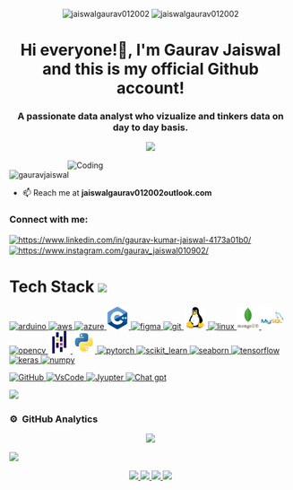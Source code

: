 
<p align="center"> <img src="https://user-images.githubusercontent.com/74038190/212741999-016fddbd-617a-4448-8042-0ecf907aea25.gif" alt="jaiswalgaurav012002" width="200" height="200" /> 
<img src="https://user-images.githubusercontent.com/74038190/212750996-938b257b-266c-45a7-9af7-655341c0f58b.gif" alt="jaiswalgaurav012002" width="200" height="200" /> </p>


<h1 align="center">Hi everyone!👋, I'm Gaurav Jaiswal and this is my official Github account!</h1>
<h3 align="center">A passionate data analyst who vizualize and tinkers data on day to day basis.</h3>
<p align="center">
  <a href="https://github.com/jaiswalgaurav012002">
  <img height="40em" src="https://user-images.githubusercontent.com/74038190/235223599-0eadbd7c-c916-4f24-af9d-9242730e6172.gif"/>

  </a>
</p>


<img align="right" alt="Coding" width="400" src="https://user-images.githubusercontent.com/74038190/229223263-cf2e4b07-2615-4f87-9c38-e37600f8381a.gif">
<p align="left"> <img src="https://komarev.com/ghpvc/?username=jaiswalgaurav012002&label=Profile%20views&color=0e75b6&style=flat" alt="gauravjaiswal" /> </p>

- 📫 Reach me at **jaiswalgaurav012002outlook.com**
<h3 align="left">Connect with me:</h3>
<p align="left">
<a href="https://linkedin.com/in/https://www.linkedin.com/in/gaurav-kumar-jaiswal-4173a01b0/" target="blank"><img align="center" src="https://user-images.githubusercontent.com/74038190/235294012-0a55e343-37ad-4b0f-924f-c8431d9d2483.gif" alt="https://www.linkedin.com/in/gaurav-kumar-jaiswal-4173a01b0/" height="80" width="80" /></a>
<a href="https://instagram.com/https://www.instagram.com/gaurav_jaiswal010902/" target="blank"><img align="center" src="https://user-images.githubusercontent.com/74038190/235294013-a33e5c43-a01c-43f6-b44d-a406d8b4ab75.gif" alt="https://www.instagram.com/gaurav_jaiswal010902/" height="80" width="80" /></a>
</p>

# Tech Stack <img src='https://user-images.githubusercontent.com/74038190/206662607-d9e7591e-bbf9-42f9-9386-29efc927bc16.gif' width="40"> 



<p align="left"> <a href="https://www.arduino.cc/" target="_blank" rel="noreferrer"> <img src="https://cdn.worldvectorlogo.com/logos/arduino-1.svg" alt="arduino" width="40" height="40"/> </a> 
<a href="https://aws.amazon.com" target="_blank" rel="noreferrer"> <img src="https://user-images.githubusercontent.com/25181517/183896132-54262f2e-6d98-41e3-8888-e40ab5a17326.png" alt="aws" width="40" height="40"/> </a>
<a href="https://azure.microsoft.com/en-in/" target="_blank" rel="noreferrer"> <img src="https://www.vectorlogo.zone/logos/microsoft_azure/microsoft_azure-icon.svg" alt="azure" width="40" height="40"/> </a> 
<a href="https://www.w3schools.com/cpp/" target="_blank" rel="noreferrer"> <img src="https://raw.githubusercontent.com/devicons/devicon/master/icons/cplusplus/cplusplus-original.svg" alt="cplusplus" width="40" height="40"/> </a>
<a href="https://www.figma.com/" target="_blank" rel="noreferrer"> <img src="https://www.vectorlogo.zone/logos/figma/figma-icon.svg" alt="figma" width="40" height="40"/> </a>
<a href="https://git-scm.com/" target="_blank" rel="noreferrer"> <img src="https://www.vectorlogo.zone/logos/git-scm/git-scm-icon.svg" alt="git" width="40" height="40"/> </a>
<a href="https://www.linux.org/" target="_blank" rel="noreferrer"> <img src="https://raw.githubusercontent.com/devicons/devicon/master/icons/linux/linux-original.svg" alt="linux" width="40" height="40"/> </a> 
<a href="https://www.microsoft.com/en-us/windows" target="_blank" rel="noreferrer"> <img src="https://user-images.githubusercontent.com/25181517/186884150-05e9ff6d-340e-4802-9533-2c3f02363ee3.png" alt="linux" width="40" height="40"/> </a> 
<a href="https://www.mongodb.com/" target="_blank" rel="noreferrer"> <img src="https://raw.githubusercontent.com/devicons/devicon/master/icons/mongodb/mongodb-original-wordmark.svg" alt="mongodb" width="40" height="40"/> </a> 
<a href="https://www.mysql.com/" target="_blank" rel="noreferrer"> <img src="https://raw.githubusercontent.com/devicons/devicon/master/icons/mysql/mysql-original-wordmark.svg" alt="mysql" width="40" height="40"/> </a>
<a href="https://opencv.org/" target="_blank" rel="noreferrer"> <img src="https://www.vectorlogo.zone/logos/opencv/opencv-icon.svg" alt="opencv" width="40" height="40"/> </a> 
<a href="https://pandas.pydata.org/" target="_blank" rel="noreferrer"> <img src="https://raw.githubusercontent.com/devicons/devicon/2ae2a900d2f041da66e950e4d48052658d850630/icons/pandas/pandas-original.svg" alt="pandas" width="40" height="40"/> </a> 
<a href="https://www.python.org" target="_blank" rel="noreferrer"> <img src="https://raw.githubusercontent.com/devicons/devicon/master/icons/python/python-original.svg" alt="python" width="40" height="40"/> </a> 
<a href="https://pytorch.org/" target="_blank" rel="noreferrer"> <img src="https://www.vectorlogo.zone/logos/pytorch/pytorch-icon.svg" alt="pytorch" width="40" height="40"/> </a>
<a href="https://scikit-learn.org/" target="_blank" rel="noreferrer"> <img src="https://upload.wikimedia.org/wikipedia/commons/0/05/Scikit_learn_logo_small.svg" alt="scikit_learn" width="40" height="40"/> </a> 
<a href="https://seaborn.pydata.org/" target="_blank" rel="noreferrer"> <img src="https://seaborn.pydata.org/_images/logo-mark-lightbg.svg" alt="seaborn" width="40" height="40"/> </a>
<a href="https://www.tensorflow.org" target="_blank" rel="noreferrer"> <img src="https://www.vectorlogo.zone/logos/tensorflow/tensorflow-icon.svg" alt="tensorflow" width="40" height="40"/> </a>
<a href="https://keras.io/" target="_blank" rel="noreferrer"> <img src="https://upload.wikimedia.org/wikipedia/commons/a/ae/Keras_logo.svg" alt="keras" width="40" height="40"/> </a>
<a href="https://numpy.org/" target="_blank" rel="noreferrer"> <img src="https://numpy.org/images/logo.svg" alt="numpy" width="40" height="40"/> </a>

<a href="https://github.com/" target="_blank" rel="noreferrer"> <img src="https://user-images.githubusercontent.com/25181517/192108374-8da61ba1-99ec-41d7-80b8-fb2f7c0a4948.png" alt="GitHub" width="40" height="40"/> </a>
<a href="https://code.visualstudio.com/" target="_blank" rel="noreferrer"> <img src="https://user-images.githubusercontent.com/25181517/192108891-d86b6220-e232-423a-bf5f-90903e6887c3.png" alt="VsCode" width="40" height="40"/> </a>
<a href="https://jupyter.org/" target="_blank" rel="noreferrer"> <img src="https://user-images.githubusercontent.com/25181517/183914128-3fc88b4a-4ac1-40e6-9443-9a30182379b7.png" alt="Jyupter" width="40" height="40"/> </a>
<a href="https://openai.com/" target="_blank" rel="noreferrer"> <img src="https://upload.wikimedia.org/wikipedia/commons/0/04/ChatGPT_logo.svg" alt="Chat gpt" width="40" height="40"/> </a>


</p>
<img src="https://www.animatedimages.org/data/media/562/animated-line-image-0184.gif" width="9000" height="2" />

### ⚙️ &nbsp;GitHub Analytics

<p align="center">

  <a href="https://github.com/jaiswalgaurav012002">
  <img height="240em" src="http://github-profile-summary-cards.vercel.app/api/cards/profile-details?username=jaiswalgaurav012002&theme=slateorange"/>
  </a>
  
</p>
<img src="https://www.animatedimages.org/data/media/562/animated-line-image-0184.gif" width="9000" height="2" />


<p align="center">
<a href="https://github.com/jaiswalgaurav012002">
  <img height="240em" src="http://github-profile-summary-cards.vercel.app/api/cards/repos-per-language?username=jaiswalgaurav012002&theme=slateorange"/>
  <img height="240em" src="http://github-profile-summary-cards.vercel.app/api/cards/most-commit-language?username=jaiswalgaurav012002&theme=slateorange"/>
  <img height="240em" src="http://github-profile-summary-cards.vercel.app/api/cards/stats?username=jaiswalgaurav012002&theme=slateorange"/>
  <img height="240em" src="http://github-profile-summary-cards.vercel.app/api/cards/productive-time?username=jaiswalgaurav012002&theme=slateorange&utcOffset=8"/>
</a>
</p>






<!--
**jaiswalgaurav012002/jaiswalgaurav012002** is a ✨ _special_ ✨ repository because its `README.md` (this file) appears on your GitHub profile.

Here are some ideas to get you started:
# Hi 👋, I'm Gaurav Jaiswal

A passionate developer working in the field of Data analytics and AI.

Connect with me:
[![LinkedIn](https://simpleicons.org/icons/linkedin.svg)](https://www.linkedin.com/in/gaurav-kumar-jaiswal-4173a01b0/)
[![Instagram](https://simpleicons.org/icons/instagram.svg)](https://www.instagram.com/gaurav_jaiswal010902/)

Languages and Tools:
![Python](https://simpleicons.org/icons/python.svg)
![Figma](https://simpleicons.org/icons/figma.svg)
![Tensorflow](https://simpleicons.org/icons/tensorflow.svg)
![Keras](https://simpleicons.org/icons/keras.svg)


- 🔭 I’m currently working on ...
- 🌱 I’m currently learning ...
- 👯 I’m looking to collaborate on ...
- 🤔 I’m looking for help with ...
- 💬 Ask me about ...
- 📫 How to reach me: ...
- 😄 Pronouns: ...
- ⚡ Fun fact: ...
-->

